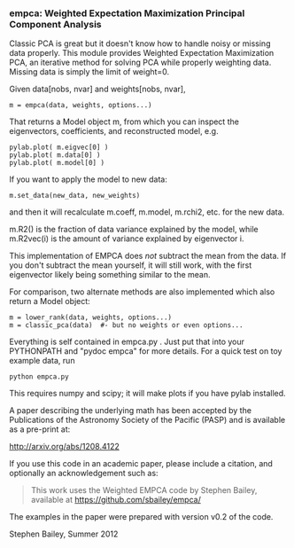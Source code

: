 ### empca: Weighted Expectation Maximization Principal Component Analysis ###

Classic PCA is great but it doesn't know how to handle noisy or missing
data properly.  This module provides Weighted Expectation Maximization PCA,
an iterative method for solving PCA while properly weighting data.
Missing data is simply the limit of weight=0.

Given data[nobs, nvar] and weights[nobs, nvar],

    m = empca(data, weights, options...)

That returns a Model object m, from which you can inspect the eigenvectors,
coefficients, and reconstructed model, e.g.

    pylab.plot( m.eigvec[0] )
    pylab.plot( m.data[0] )
    pylab.plot( m.model[0] )
    
If you want to apply the model to new data:

    m.set_data(new_data, new_weights)
    
and then it will recalculate m.coeff, m.model, m.rchi2, etc. for the new data.

m.R2() is the fraction of data variance explained by the model, while
m.R2vec(i) is the amount of variance explained by eigenvector i.

This implementation of EMPCA does *not* subtract the mean from the data.
If you don't subtract the mean yourself, it will still work, with
the first eigenvector likely being something similar to the mean.
    
For comparison, two alternate methods are also implemented which also
return a Model object:

    m = lower_rank(data, weights, options...)
    m = classic_pca(data)  #- but no weights or even options...

Everything is self contained in empca.py .  Just put that into your
PYTHONPATH and "pydoc empca" for more details.  For a quick test
on toy example data, run

    python empca.py

This requires numpy and scipy; it will make plots if you have pylab installed.

A paper describing the underlying math has been accepted by the
Publications of the Astronomy Society of the Pacific (PASP) and is
available as a pre-print at:

http://arxiv.org/abs/1208.4122

If you use this code in an academic paper, please include a citation,
and optionally an acknowledgement such as:

> This work uses the Weighted EMPCA code by Stephen Bailey,
> available at https://github.com/sbailey/empca/

The examples in the paper were prepared with version v0.2 of the code.

Stephen Bailey, Summer 2012

